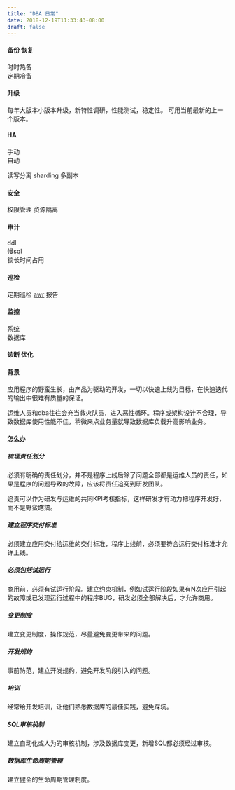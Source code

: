 ```yaml
---
title: "DBA 日常"
date: 2018-12-19T11:33:43+08:00
draft: false
---
```


#### 备份 恢复
时时热备  
定期冷备 

#### 升级
每年大版本小版本升级，新特性调研，性能测试，稳定性。 可用当前最新的上一个版本。

#### HA
手动  
自动  

读写分离 sharding 多副本

#### 安全   
权限管理 
资源隔离 

#### 审计   
ddl  
慢sql  
锁长时间占用     

#### 巡检  
定期巡检 [awr](postgres/awr) 报告   
  

#### 监控   
系统  
数据库  

#### 诊断 优化



#### 背景

应用程序的野蛮生长，由产品为驱动的开发，一切以快速上线为目标，在快速迭代的输出中很难有质量的保证。

运维人员和dba往往会充当救火队员，进入恶性循环。程序或架构设计不合理，导致数据库使用性能不佳，稍微来点业务量就导致数据库负载升高影响业务。

#### 怎么办

##### 梳理责任划分

必须有明确的责任划分，并不是程序上线后除了问题全部都是运维人员的责任，如果是程序的问题导致的故障，应该将责任追究到研发团队。

追责可以作为研发与运维的共同KPI考核指标，这样研发才有动力把程序开发好，而不是野蛮瞎搞。

##### 建立程序交付标准

必须建立应用交付给运维的交付标准，程序上线前，必须要符合运行交付标准才允许上线。

##### 必须包括试运行

商用前，必须有试运行阶段。建立约束机制，例如试运行阶段如果有N次应用引起的故障或已发现运行过程中的程序BUG，研发必须全部解决后，才允许商用。

##### 变更制度

建立变更制度，操作规范，尽量避免变更带来的问题。

##### 开发规约

事前防范，建立开发规约，避免开发阶段引入的问题。

##### 培训

经常给开发培训，让他们熟悉数据库的最佳实践，避免踩坑。

##### SQL审核机制

建立自动化或人为的审核机制，涉及数据库变更，新增SQL都必须经过审核。

##### 数据库生命周期管理

建立健全的生命周期管理制度。
